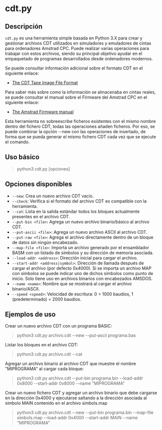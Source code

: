# cdt.py

## Descripción
`cdt.py` es una herramienta simple basada en Python 3.X para crear y gestionar archivos CDT utilizados en simuladores y emuladores de cintas para ordenadores Amstrad CPC. Puede realizar varias operaciones para trabajar con estos archivos, siendo su principal objetivo ayudar en el empaquetado de programas desarrollados desde ordenadores modernos.

Se puede consultar información adicional sobre el formato CDT en el siguiente enlace:
- [The CDT Tape Image File Format](https://www.cpcwiki.eu/index.php/Format:CDT_tape_image_file_format)

Para saber más sobre como la información se almacenaba en cintas reales, se puede consultar el manual sobre el Firmware del Amstrad CPC en el siguiente enlace:
- [The Amstrad Firmware manual](https://archive.org/details/SOFT968TheAmstrad6128FirmwareManual)

Esta herramienta no sobreescribe ficheros existentes con el mismo nombre dentro del fichero CDT, todas las operaciones añaden ficheros. Por eso, se puede combinar la opción --new con las operaciones de insertado, de forma que se pueda generar el mismo fichero CDT cada vez que se ejecute el comando.

## Uso básico

> python3 cdt.py <cdtfile> [opciones]

## Opciones disponibles
- `--new`: Crea un nuevo archivo CDT vacío.
- `--check`: Verifica si el formato del archivo CDT es compatible con la herramienta.
- `--cat`: Lista en la salida estándar todos los bloques actualmente presentes en el archivo CDT.
- `--put-bin <file>`: Agrega un nuevo archivo binario/básico al archivo CDT.
- `--put-ascii <file>`: Agrega un nuevo archivo ASCII al archivo CDT.
- `--put-raw <file>`: Agrega el archivo directamente dentro de un bloque de datos sin ningún encabezado.
- `--map-file <file>`: Importa un archivo generado por el ensamblador BASM con un listado de símbolos y su dirección de memoria asociada.
- `--load-addr <address>`: Dirección inicial para cargar el archivo.
- `--start-addr <address|symbol>`: Dirección de llamada después de cargar el archivo (por defecto 0x4000). Si se importa un archivo MAP con símbolos se puede indicar uno de dichos símbolos como punto de inicio. Solo tiene uso en archivos binarios con encabezados AMSDOS.
- `--name <name>`: Nombre que se mostrará al cargar el archivo binario/ASCII.
- `--speed <speed>`: Velocidad de escritura: 0 = 1000 baudios, 1 (predeterminado) = 2000 baudios.

## Ejemplos de uso

Crear un nuevo archivo CDT con un programa BASIC:

> python3 cdt.py archivo.cdt --new --put-ascii programa.bas

Listar los bloques en el archivo CDT:

> python3 cdt.py archivo.cdt --cat

Agregar un archivo binario al archivo CDT que muestre el nombre "MIPROGRAMA" al cargar cada bloque:

> python3 cdt.py archivo.cdt --put-bin programa.bin --load-addr 0x8000 --start-addr 0x8000 --name "MIPROGRAMA"

Crear un nuevo fichero CDT y agregar un archivo binario que debe cargarse en la dirección 0x4000 y ejecutarse saltando a la dirección asociada al símbolo MAIN contenido en el archivo simbols.map

> python3 cdt.py archivo.cdt --new --put-bin programa.bin --map-file simbols.map --load-addr 0x4000 --start-addr MAIN --name "MIPROGRAMA"
